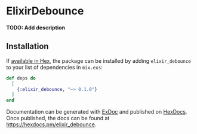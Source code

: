 # ElixirDebounce

**TODO: Add description**

## Installation

If [available in Hex](https://hex.pm/docs/publish), the package can be installed
by adding `elixir_debounce` to your list of dependencies in `mix.exs`:

```elixir
def deps do
  [
    {:elixir_debounce, "~> 0.1.0"}
  ]
end
```

Documentation can be generated with [ExDoc](https://github.com/elixir-lang/ex_doc)
and published on [HexDocs](https://hexdocs.pm). Once published, the docs can
be found at <https://hexdocs.pm/elixir_debounce>.

